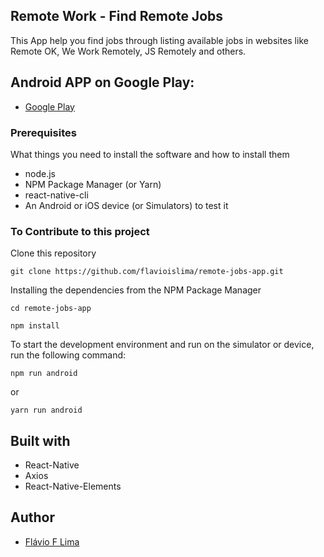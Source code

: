 ## Remote Work - Find Remote Jobs
This App help you find jobs through listing available jobs in websites like Remote OK, We Work Remotely, JS Remotely and others.

## Android APP on Google Play: 

- [Google Play](https://play.google.com/store/apps/details?id=com.remotework)

### Prerequisites

What things you need to install the software and how to install them

* node.js
* NPM Package Manager (or Yarn)
* react-native-cli
* An Android or iOS device (or Simulators) to test it

### To Contribute to this project

Clone this repository

```
git clone https://github.com/flavioislima/remote-jobs-app.git
```

Installing the dependencies from the NPM Package Manager

```
cd remote-jobs-app
```

```
npm install
```

To start the development environment and run on the simulator or device, run the following command:

```
npm run android
```

or

```
yarn run android
```

## Built with

- React-Native
- Axios
- React-Native-Elements

## Author

- [Flávio F Lima](https://github.com/flavioislima)

